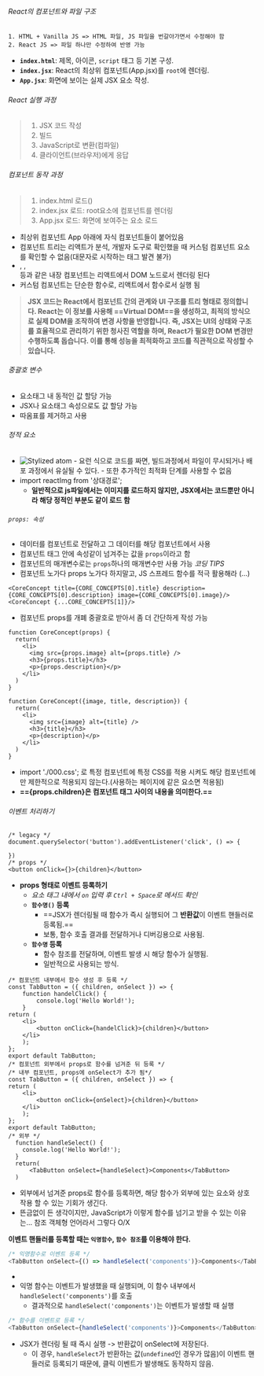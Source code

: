 ###### React의 컴포넌트와 파일 구조
	1. HTML + Vanilla JS => HTML 파일, JS 파일을 번갈아가면서 수정해야 함
	2. React JS => 파일 하나만 수정하여 반영 가능
- **`index.html`**: 제목, 아이콘, `script` 태그 등 기본 구성.
- **`index.jsx`**: React의 최상위 컴포넌트(App.jsx)를 `root`에 렌더링.
- **`App.jsx`**: 화면에 보이는 실제 JSX 요소 작성.
###### React 실행 과정
> 1. JSX 코드 작성 
> 2. 빌드 
> 3. JavaScript로 변환(컴파일) 
> 4. 클라이언트(브라우저)에게 응답
###### 컴포넌트 동작 과정
> 1. index.html 로드(<script type="module" src="index.jsx"></script>)
> 2. index.jsx 로드: root요소에 <App /> 컴포넌트를 렌더링
> 3. App.jsx 로드: 화면에 보여주는 요소 로드
- 최상위 컴포넌트 App 아래에 자식 컴포넌트들이 붙어있음
- 컴포넌트 트리는 리액트가 분석, 개발자 도구로 확인했을 때 커스텀 컴포넌트 요소를 확인할 수 없음(대문자로 시작하는 태그 발견 불가)
- <head></head>, <image />, <div></div>등과 같은 내장 컴포넌트는 리액트에서 DOM 노드로서 렌더링 된다
- 커스텀 컴포넌트는 단순한 함수로, 리액트에서 함수로서 실행 됨

> **JSX 코드는 React에서 컴포넌트 간의 관계와 UI 구조를 트리 형태로 정의합니다. React는 이 정보를 사용해 ==Virtual DOM==을 생성하고, 최적의 방식으로 실제 DOM을 조작하여 변경 사항을 반영합니다. 즉, JSX는 UI의 상태와 구조를 효율적으로 관리하기 위한 청사진 역할을 하며, React가 필요한 DOM 변경만 수행하도록 돕습니다. 이를 통해 성능을 최적화하고 코드를 직관적으로 작성할 수 있습니다.**
###### 중괄호 변수
- 요소태그 내 동적인 값 할당 가능
- JSX나 요소태그 속성으로도 값 할당 가능
- 따옴표를 제거하고 사용
###### 정적 요소
- <img src="src/assets/react-core-concepts.png" alt="Stylized atom" /> 
	- 요런 식으로 코드를 짜면, 빌드과정에서 파일이 무시되거나 배포 과정에서 유실될 수 있다.
	- 또한 추가적인 최적화 단계를 사용할 수 없음
- import reactImg from '상대경로';
	- **일반적으로 js파일에서는 이미지를 로드하지 않지만, JSX에서는 코드뿐만 아니라 해당 정적인 부분도 같이 로드 함**
###### `props: 속성`
- 데이터를 컴포넌트로 전달하고 그 데이터를 해당 컴포넌트에서 사용
- 컴포넌트 태그 안에 속성같이 넘겨주는 값을 `props`이라고 함
- 컴포넌트의 매개변수로는 `props`하나의 매개변수만 사용 가능
_코딩 TIPS_
- 컴포넌트 노가다 props 노가다 하지말고, JS 스프레드 함수를 적극 활용해라 (...)
```JSX
<CoreConcept title={CORE_CONCEPTS[0].title} description={CORE_CONCEPTS[0].description} image={CORE_CONCEPTS[0].image}/>
<CoreConcept {...CORE_CONCEPTS[1]}/>
```
- 컴포넌트 props를 개폐 중괄호로 받아서 좀 더 간단하게 작성 가능
```JSX
function CoreConcept(props) {
  return(
    <li>
      <img src={props.image} alt={props.title} />
      <h3>{props.title}</h3>
      <p>{props.description}</p>
    </li>
  )
}

function CoreConcept({image, title, description}) {
  return(
    <li>
      <img src={image} alt={title} />
      <h3>{title}</h3>
      <p>{description}</p>
    </li>
  )
}
```
- import './000.css'; 로 특정 컴포넌트에 특정 CSS를 적용 시켜도 해당 컴포넌트에만 제한적으로 적용되지 않는다.(사용하는 페이지에 같은 요소면 적용됨)
- **=={props.children}은 컴포넌트 태그 사이의 내용을 의미한다.==**
###### 이벤트 처리하기
```JSX
/* legacy */
document.querySelector('button').addEventListener('click', () => {

})
/* props */
<button onClick={}>{children}</button>
```
- **props 형태로 이벤트 등록하기**
	- *요소 태그 내에서 `on` 입력 후 `Ctrl + Space`로 메서드 확인*
	- **`함수명()` 등록** 
		- ==JSX가 렌더링될 때 함수가 즉시 실행되어 그 **반환값**이 이벤트 핸들러로 등록됨.== 
		- 보통, 함수 호출 결과를 전달하거나 디버깅용으로 사용됨.
	- **`함수명` 등록** 
		- 함수 참조를 전달하며, 이벤트 발생 시 해당 함수가 실행됨. 
		- 일반적으로 사용되는 방식.
```JSX
/* 컴포넌트 내부에서 함수 생성 후 등록 */
const TabButton = ({ children, onSelect }) => {
    function handelClick() {
        console.log('Hello World!');
    }    
return (
    <li>
        <button onClick={handelClick}>{children}</button>
    </li>
    );
};
export default TabButton;
/* 컴포넌트 외부에서 props로 함수를 넘겨준 뒤 등록 */
/* 내부 컴포넌트, props에 onSelect가 추가 됨*/
const TabButton = ({ children, onSelect }) => {
return (
    <li>
        <button onClick={onSelect}>{children}</button>
    </li>
    );
};
export default TabButton;
/* 외부 */
  function handleSelect() {
    console.log('Hello World!');
  }
  return(
	  <TabButton onSelect={handleSelect}>Components</TabButton>
  )
```
- 외부에서 넘겨준 props로 함수를 등록하면, 해당 함수가 외부에 있는 요소와 상호작용 할 수 있는 기회가 생긴다.
- 뜬금없이 든 생각이지만, JavaScript가 이렇게 함수를 넘기고 받을 수 있는 이유는... 참조 객체형 언어라서 그렇다 O/X

**이벤트 핸들러를 등록할 때는 `익명함수`, `함수 참조`를 이용해야 한다.**
```Javascript
/* 익명함수로 이벤트 등록 */
<TabButton onSelect={() => handleSelect('components')}>Components</TabButton>
```
- <span style="color:red; font-size: 20px; font-weight:bold"></span>
- 익명 함수는 이벤트가 발생했을 때 실행되며, 이 함수 내부에서 `handleSelect('components')`를 호출
	- 결과적으로 `handleSelect('components')`는 이벤트가 발생할 때 실행
```Javascript
/* 함수를 이벤트로 등록 */
<TabButton onSelect={handleSelect('components')}>Components</TabButton>
```
- JSX가 렌더링 될 때 즉시 실행 -> 반환값이 onSelect에 저장된다.
	- 이 경우, `handleSelect`가 반환하는 값(`undefined`인 경우가 많음)이 이벤트 핸들러로 등록되기 때문에, 클릭 이벤트가 발생해도 동작하지 않음.